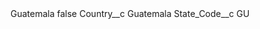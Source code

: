 <?xml version="1.0" encoding="UTF-8"?>
<CustomMetadata xmlns="http://soap.sforce.com/2006/04/metadata" xmlns:xsi="http://www.w3.org/2001/XMLSchema-instance" xmlns:xsd="http://www.w3.org/2001/XMLSchema">
    <label>Guatemala</label>
    <protected>false</protected>
    <values>
        <field>Country__c</field>
        <value xsi:type="xsd:string">Guatemala</value>
    </values>
    <values>
        <field>State_Code__c</field>
        <value xsi:type="xsd:string">GU</value>
    </values>
</CustomMetadata>
